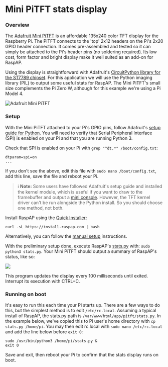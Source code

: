 # Mini PiTFT stats display

### Overview

The [Adafruit Mini PiTFT](https://www.adafruit.com/product/4393) is an affordable 135x240 color TFT display for the Raspberry Pi. The PiTFT connects to the 'top' 2x12 headers on the Pi's 2x20 GPIO header connection. It comes pre-assembled and tested so it can simply be attached to the Pi's header pins (no soldering required). Its low cost, form factor and bright display make it well suited as an add-on for RaspAP.

Using the display is straightforward with Adafruit's [CircuitPython library for the ST7789 chipset](https://github.com/adafruit/Adafruit_CircuitPython_ST7789). For this application we will use the Python imaging library (PIL) to output some useful stats for RaspAP. The Mini PiTFT's small size complements the Pi Zero W, although for this example we're using a Pi Model 4. 

![Adafruit Mini PiTFT](https://i.imgur.com/kxVSWH4.jpg)

### Setup
With the Mini PiTFT attached to your Pi's GPIO pins, follow Adafruit's [setup guide for Python](https://learn.adafruit.com/adafruit-mini-pitft-135x240-color-tft-add-on-for-raspberry-pi/python-setup). You will need to verify that Serial Peripheral Interface (SPI) is enabled on your Pi and that you are running Python 3.

Check that SPI is enabled on your Pi with `grep "^dt.*" /boot/config.txt`:
```
dtparam=spi=on
...
```
If you don't see the above, edit this file with `sudo nano /boot/config.txt`, add this line, save the file and reboot your Pi.

> :information_source: **Note:** Some users have followed Adafruit's setup guide and installed the kernel module, which is useful if you want to draw to the framebuffer and output a [mini console](https://cdn-learn.adafruit.com/assets/assets/000/082/874/large1024/adafruit_products_4393_demo_ORIG_2019_10.jpg?1571860426). However, the TFT kernel driver can't be run alongside the Python install. So you should choose one method, not both.

Install RaspAP using the [Quick Installer](https://github.com/billz/raspap-webgui/wiki/Quick-Installer-usage):
```
curl -sL https://install.raspap.com | bash
```  
Alternatively, you can follow the [manual setup](https://github.com/billz/raspap-webgui/wiki/Manual-installation) instructions.

With the preliminary setup done, execute RaspAP's [stats.py](https://github.com/billz/raspap-webgui/blob/master/app/pitft/stats.py) with: `sudo python3 stats.py`. Your Mini PiTFT should output a summary of RaspAP's status, like so:

![](https://i.imgur.com/7Bfz6jL.jpg)

This program updates the display every 100 milliseconds until exited. Interrupt its execution with CTRL+C. 

### Running on boot
It's easy to run this each time your Pi starts up. There are a few ways to do this, but the simplest method is to edit `/etc/rc.local`. Assuming a typical install of RaspAP, the stats.py path is `/var/www/html/app/pitft/stats.py`. In the example below, we've copied this to Pi user's home directory with `cp stats.py /home/pi`. You may then edit rc.local with `sudo nano /etc/rc.local` and add the line below before `exit 0`:

```
sudo /usr/bin/python3 /home/pi/stats.py &
exit 0
```

Save and exit, then reboot your Pi to confirm that the stats display runs on boot.

